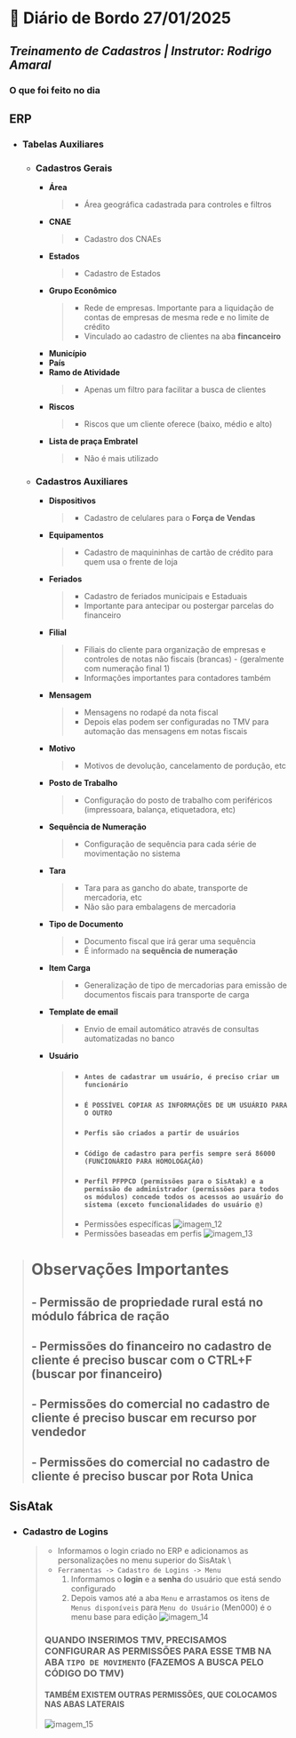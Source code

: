 # 📌 **Diário de Bordo 27/01/2025**
## *Treinamento de Cadastros | Instrutor: Rodrigo Amaral*

### **O que foi feito no dia**

## ERP
- ### Tabelas Auxiliares
    - ### Cadastros Gerais
        - **Área**
            > - Área geográfica cadastrada para controles e filtros
        - **CNAE**
            > - Cadastro dos CNAEs
        - **Estados**
            > - Cadastro de Estados
        - **Grupo Econômico**
            > - Rede de empresas. Importante para a liquidação de contas de empresas de mesma rede e no limite de crédito
            > - Vinculado ao cadastro de clientes na aba **fincanceiro**
        - **Município**
        - **País**
        - **Ramo de Atividade**
            > - Apenas um filtro para facilitar a busca de clientes
        - **Riscos**
            > - Riscos que um cliente oferece (baixo, médio e alto)
        - **Lista de praça Embratel**
            > - Não é mais utilizado

    - ### Cadastros Auxiliares
        - **Dispositivos**
            > - Cadastro de celulares para o **Força de Vendas**

        - **Equipamentos**
            > - Cadastro de maquininhas de cartão de crédito para quem usa o frente de loja

        - **Feriados**
            > - Cadastro de feriados municipais e Estaduais
            > - Importante para antecipar ou postergar parcelas do financeiro

        - **Filial**
            > - Filiais do cliente para organização de empresas e controles de notas não fiscais (brancas) - (geralmente com numeração final 1)
            > - Informações importantes para contadores também

        - **Mensagem**
            > - Mensagens no rodapé da nota fiscal
            > - Depois elas podem ser configuradas no TMV para automação das mensagens em notas fiscais

        - **Motivo**
            > - Motivos de devolução, cancelamento de pordução, etc

        - **Posto de Trabalho**
            > - Configuração do posto de trabalho com periféricos (impressoara, balança, etiquetadora, etc)

        - **Sequência de Numeração**
            > - Configuração de sequência para cada série de movimentação no sistema

        - **Tara**
            > - Tara para as gancho do abate, transporte de mercadoria, etc
            > - Não são para embalagens de mercadoria

        - **Tipo de Documento**
            > - Documento fiscal que irá gerar uma sequência
            > - É informado na **sequência de numeração**

        - **Item Carga**
            > - Generalização de tipo de mercadorias para emissão de documentos fiscais para transporte de carga

        - **Template de email**
            > - Envio de email automático através de consultas automatizadas no banco

        - **Usuário**
            > - #### **`Antes de cadastrar um usuário, é preciso criar um funcionário`**
            > -  #### **`É POSSÍVEL COPIAR AS INFORMAÇÕES DE UM USUÁRIO PARA O OUTRO`**
            > -  #### **`Perfis são criados a partir de usuários`**
            > -  #### **`Código de cadastro para perfis sempre será 86000 (FUNCIONÁRIO PARA HOMOLOGAÇÃO)`**
            > - #### **`Perfil PFPPCD (permissões para o SisAtak) e a permissão de administrador (permissões para todos os módulos) concede todos os acessos ao usuário do sistema (exceto funcionalidades do usuário @)`**
            > - Permissões específicas
                ![imagem_12](../imagens/imagem_12.png)
            > - Permissões baseadas em perfis
                ![imagem_13](../imagens/imagem_13.png)
> # Observações Importantes
>   ## - Permissão de propriedade rural está no módulo fábrica de ração
>   ## - Permissões do financeiro no cadastro de cliente é preciso buscar com o CTRL+F (buscar por financeiro)
>   ## - Permissões do comercial no cadastro de cliente é preciso buscar em recurso por vendedor
>   ## - Permissões do comercial no cadastro de cliente é preciso buscar por Rota Unica

## SisAtak
- ### Cadastro de Logins
    > - Informamos o login criado no ERP e adicionamos as personalizações no menu superior do SisAtak \
    > - `Ferramentas -> Cadastro de Logins -> Menu`
    >   1. Informamos o **login** e a **senha** do usuário que está sendo configurado
    >   2. Depois vamos até a aba `Menu` e arrastamos os itens de `Menus disponíveis` para `Menu do Usuário` (Men000) é o menu base para edição
    >   ![imagem_14](../imagens/imagem_14.png)
    > ### QUANDO INSERIMOS TMV, PRECISAMOS CONFIGURAR AS PERMISSÕES PARA ESSE TMB NA ABA `TIPO DE MOVIMENTO` (FAZEMOS A BUSCA PELO CÓDIGO DO TMV)
    > #### TAMBÉM EXISTEM OUTRAS PERMISSÕES, QUE COLOCAMOS NAS ABAS LATERAIS
    > ![imagem_15](../imagens/imagem_15.png)